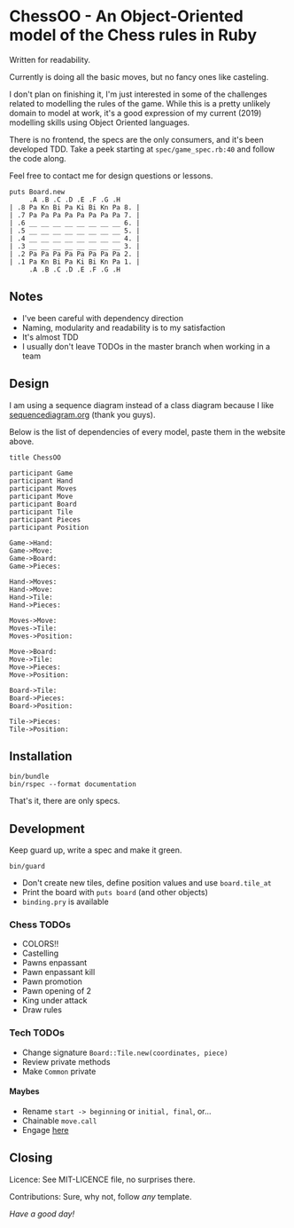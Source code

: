 # ChessOO - An Object-Oriented model of the Chess rules in Ruby

Written for readability.

Currently is doing all the basic moves, but no fancy ones like casteling.

I don't plan on finishing it, I'm just interested in some of the challenges
related to modelling the rules of the game.
While this is a pretty unlikely domain to model at work,
it's a good expression of my current (2019) modelling skills using
Object Oriented languages.

There is no frontend, the specs are the only consumers, and it's been developed TDD.
Take a peek starting at `spec/game_spec.rb:40` and follow the code along.

Feel free to contact me for design questions or lessons.

```
puts Board.new
     .A .B .C .D .E .F .G .H
| .8 Pa Kn Bi Pa Ki Bi Kn Pa 8. |
| .7 Pa Pa Pa Pa Pa Pa Pa Pa 7. |
| .6 __ __ __ __ __ __ __ __ 6. |
| .5 __ __ __ __ __ __ __ __ 5. |
| .4 __ __ __ __ __ __ __ __ 4. |
| .3 __ __ __ __ __ __ __ __ 3. |
| .2 Pa Pa Pa Pa Pa Pa Pa Pa 2. |
| .1 Pa Kn Bi Pa Ki Bi Kn Pa 1. |
     .A .B .C .D .E .F .G .H
```


## Notes

* I've been careful with dependency direction
* Naming, modularity and readability is to my satisfaction
* It's almost TDD
* I usually don't leave TODOs in the master branch when working in a team

## Design

I am using a sequence diagram instead of a class diagram
because I like [sequencediagram.org](https://sequencediagram.org/)
(thank you guys).

Below is the list of dependencies of every model, paste them in the website above.

```
title ChessOO

participant Game
participant Hand
participant Moves
participant Move
participant Board
participant Tile
participant Pieces
participant Position

Game->Hand:
Game->Move:
Game->Board:
Game->Pieces:

Hand->Moves:
Hand->Move:
Hand->Tile:
Hand->Pieces:

Moves->Move:
Moves->Tile:
Moves->Position:

Move->Board:
Move->Tile:
Move->Pieces:
Move->Position:

Board->Tile:
Board->Pieces:
Board->Position:

Tile->Pieces:
Tile->Position:
```


## Installation

```
bin/bundle
bin/rspec --format documentation
```

That's it, there are only specs.


## Development

Keep guard up, write a spec and make it green.

```
bin/guard
```

* Don't create new tiles, define position values and use `board.tile_at`
* Print the board with `puts board` (and other objects)
* `binding.pry` is available

### Chess TODOs

* COLORS!!
* Castelling
* Pawns enpassant
* Pawn enpassant kill
* Pawn promotion
* Pawn opening of 2
* King under attack
* Draw rules

### Tech TODOs

* Change signature `Board::Tile.new(coordinates, piece)`
* Review private methods
* Make `Common` private

#### Maybes

* Rename `start -> beginning` or `initial, final`, or...
* Chainable `move.call`
* Engage [here](https://codereview.stackexchange.com/questions/116994/object-oriented-chess-game-in-ruby)

## Closing

Licence: See MIT-LICENCE file, no surprises there.

Contributions: Sure, why not, follow _any_ template.

_Have a good day!_
